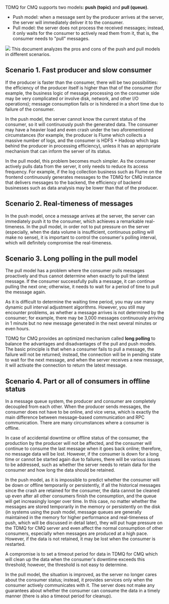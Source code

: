 TDMQ for CMQ supports two models: **push (topic)** and **pull (queue)**.
- Push model: when a message sent by the producer arrives at the server, the server will immediately deliver it to the consumer.
- Pull model: the server does not process the received messages; instead, it only waits for the consumer to actively read them from it, that is, the consumer needs to "pull" messages.

![](https://qcloudimg.tencent-cloud.cn/raw/cb368c2e94658953d68b24626cf8565a.png)
This document analyzes the pros and cons of the push and pull models in different scenarios.


## Scenario 1. Fast producer and slow consumer
If the producer is faster than the consumer, there will be two possibilities: the efficiency of the producer itself is higher than that of the consumer (for example, the business logic of message processing on the consumer side may be very complicated or involve disk, network, and other I/O operations); message consumption fails or is hindered in a short time due to failure of the consumer.

In the push model, the server cannot know the current status of the consumer, so it will continuously push the generated data. The consumer may have a heavier load and even crash under the two aforementioned circumstances (for example, the producer is Flume which collects a massive number of logs, and the consumer is HDFS + Hadoop which lags behind the producer in processing efficiency), unless it has an appropriate mechanism that can inform the server of its status.

In the pull model, this problem becomes much simpler. As the consumer actively pulls data from the server, it only needs to reduce its access frequency. For example, if the log collection business such as Flume on the frontend continuously generates messages to the TDMQ for CMQ instance that delivers messages to the backend, the efficiency of backend businesses such as data analysis may be lower than that of the producer.

## Scenario 2. Real-timeness of messages
In the push model, once a message arrives at the server, the server can immediately push it to the consumer, which achieves a remarkable real-timeness. In the pull model, in order not to put pressure on the server (especially, when the data volume is insufficient, continuous polling will make no sense), it is important to control the consumer's polling interval, which will definitely compromise the real-timeness.


## Scenario 3. Long polling in the pull model
The pull model has a problem where the consumer pulls messages proactively and thus cannot determine when exactly to pull the latest message. If the consumer successfully pulls a message, it can continue pulling the next one; otherwise, it needs to wait for a period of time to pull the message again.

As it is difficult to determine the waiting time period, you may use many dynamic pull interval adjustment algorithms. However, you still may encounter problems, as whether a message arrives is not determined by the consumer; for example, there may be 3,000 messages continuously arriving in 1 minute but no new message generated in the next several minutes or even hours.


TDMQ for CMQ provides an optimized mechanism called **long polling** to balance the advantages and disadvantages of the pull and push models. The basic principle is that when a consumer fails to pull a message, the failure will not be returned; instead, the connection will be in pending state to wait for the next message, and when the server receives a new message, it will activate the connection to return the latest message.



## Scenario 4. Part or all of consumers in offline status
In a message queue system, the producer and consumer are completely decoupled from each other. When the producer sends messages, the consumer does not have to be online, and vice versa, which is exactly the main difference between message-based communication and RPC communication. There are many circumstances where a consumer is offline.

In case of accidental downtime or offline status of the consumer, the production by the producer will not be affected, and the consumer will continue to consume the last message when it goes back online; therefore, no message data will be lost. However, if the consumer is down for a long time or cannot be started again due to failures, there will be various issues to be addressed, such as whether the server needs to retain data for the consumer and how long the data should be retained.

In the push model, as it is impossible to predict whether the consumer will be down or offline temporarily or persistently, if all the historical messages since the crash are retained for the consumer, the data cannot be cleaned up even after all other consumers finish the consumption, and the queue will get increasingly longer over time. In this case, no matter whether the messages are stored temporarily in the memory or persistently on the disk (in systems using the push model, message queues are generally maintained in the memory for higher performance and real-timeness of push, which will be discussed in detail later), they will put huge pressure on the TDMQ for CMQ server and even affect the normal consumption of other consumers, especially when messages are produced at a high pace. However, if the data is not retained, it may be lost when the consumer is restarted.

A compromise is to set a timeout period for data in TDMQ for CMQ which will clean up the data when the consumer's downtime exceeds this threshold; however, the threshold is not easy to determine.

In the pull model, the situation is improved, as the server no longer cares about the consumer status; instead, it provides services only when the consumer actively communicates with it. The server does not make any guarantees about whether the consumer can consume the data in a timely manner (there is also a timeout period for cleanup).



